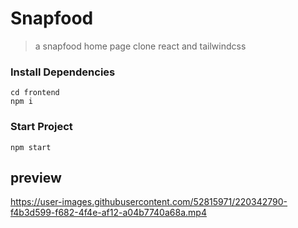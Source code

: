 # Snapfood
> a snapfood home page clone react and tailwindcss

### Install Dependencies

```
cd frontend
npm i
```
### Start Project

```
npm start
```
## preview

https://user-images.githubusercontent.com/52815971/220342790-f4b3d599-f682-4f4e-af12-a04b7740a68a.mp4

